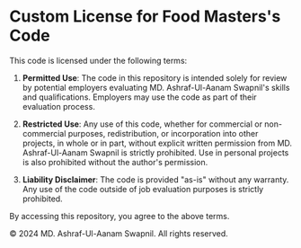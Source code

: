 # Custom License for Food Masters's Code

This code is licensed under the following terms:

1. **Permitted Use**: The code in this repository is intended solely for review by potential employers evaluating MD. Ashraf-Ul-Aanam Swapnil's skills and qualifications. Employers may use the code as part of their evaluation process.

2. **Restricted Use**: Any use of this code, whether for commercial or non-commercial purposes, redistribution, or incorporation into other projects, in whole or in part, without explicit written permission from MD. Ashraf-Ul-Aanam Swapnil is strictly prohibited. Use in personal projects is also prohibited without the author's permission.

3. **Liability Disclaimer**: The code is provided "as-is" without any warranty. Any use of the code outside of job evaluation purposes is strictly prohibited.

By accessing this repository, you agree to the above terms.

© 2024 MD. Ashraf-Ul-Aanam Swapnil. All rights reserved.
